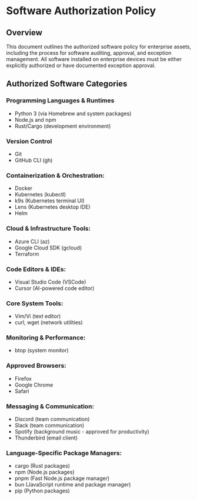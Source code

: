 # Software Authorization Policy

## Overview
This document outlines the authorized software policy for enterprise assets, including the process for software auditing, approval, and exception management. All software installed on enterprise devices must be either explicitly authorized or have documented exception approval.

## Authorized Software Categories

### Programming Languages & Runtimes
- Python 3 (via Homebrew and system packages)
- Node.js and npm
- Rust/Cargo (development environment)

### Version Control
- Git
- GitHub CLI (gh)

### Containerization & Orchestration:
- Docker
- Kubernetes (kubectl)
- k9s (Kubernetes terminal UI)
- Lens (Kubernetes desktop IDE)
- Helm

### Cloud & Infrastructure Tools:
- Azure CLI (az)
- Google Cloud SDK (gcloud)
- Terraform

### Code Editors & IDEs:
- Visual Studio Code (VSCode)
- Cursor (AI-powered code editor)

### Core System Tools:
- Vim/Vi (text editor)
- curl, wget (network utilities)

### Monitoring & Performance:
- btop (system monitor)

### Approved Browsers:
- Firefox
- Google Chrome 
- Safari

### Messaging & Communication:
- Discord (team communication)
- Slack (team communication)
- Spotify (background music - approved for productivity)
- Thunderbird (email client)

### Language-Specific Package Managers:
- cargo (Rust packages)
- npm (Node.js packages)
- pnpm (Fast Node.js package manager)
- bun (JavaScript runtime and package manager)
- pip (Python packages)
